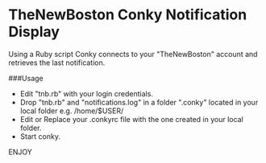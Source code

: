 # TheNewBoston Conky Notification Display
Using a Ruby script Conky connects to your "TheNewBoston" account and retrieves the last notification.

###Usage
- Edit "tnb.rb" with your login credentials.
- Drop "tnb.rb" and "notifications.log" in a folder ".conky" located in your local folder e.g. /home/$USER/
- Edit or Replace your .conkyrc file with the one created in your local folder.
- Start conky.

ENJOY

